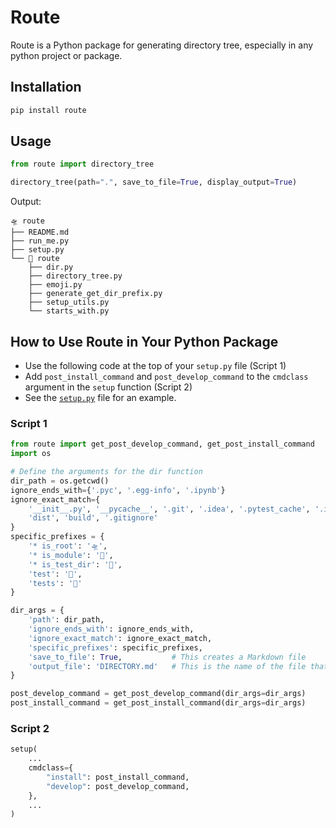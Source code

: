 # Route

Route is a Python package for generating directory tree, especially in any python project or package.

## Installation

```bash
pip install route
```

## Usage



```python
from route import directory_tree

directory_tree(path=".", save_to_file=True, display_output=True)
```

Output:
```
🛸 route
├── README.md
├── run_me.py
├── setup.py
└── 🚀 route
    ├── dir.py
    ├── directory_tree.py
    ├── emoji.py
    ├── generate_get_dir_prefix.py
    ├── setup_utils.py
    └── starts_with.py
```


## How to Use Route in Your Python Package

- Use the following code at the top of your `setup.py` file (Script 1)
- Add `post_install_command` and `post_develop_command` to the `cmdclass` argument in the `setup` function (Script 2)
- See the [`setup.py`](setup.py) file for an example.

### Script 1
```python
from route import get_post_develop_command, get_post_install_command
import os

# Define the arguments for the dir function
dir_path = os.getcwd()
ignore_ends_with={'.pyc', '.egg-info', '.ipynb'}
ignore_exact_match={
    '__init__.py', '__pycache__', '.git', '.idea', '.pytest_cache', '.ipynb_checkpoints', 
    'dist', 'build', '.gitignore'
}
specific_prefixes = {
    '* is_root': '🛸',
    '* is_module': '🚀',
    '* is_test_dir': '🧪',
    'test': '🧪',
    'tests': '🧪'
}

dir_args = {
    'path': dir_path,
    'ignore_ends_with': ignore_ends_with,
    'ignore_exact_match': ignore_exact_match,
    'specific_prefixes': specific_prefixes,
    'save_to_file': True,           # This creates a Markdown file
    'output_file': 'DIRECTORY.md'   # This is the name of the file that will be created
}

post_develop_command = get_post_develop_command(dir_args=dir_args)
post_install_command = get_post_install_command(dir_args=dir_args)
```

### Script 2
```python
setup(
    ...
    cmdclass={
        "install": post_install_command,
        "develop": post_develop_command,
    },
    ...
)
```









